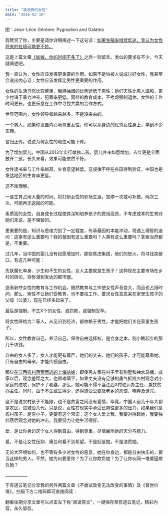 ```yaml
---
title: "被浪费的女性"
date: "2016-02-16"
---
```


图：Jean-Léon Gérôme: Pygmalion and Galatea

我赞赏了你，主要是请你详细阐述一下这句话：[如果生殖率继续低迷，我认为女性将来的处境可能更不妙。](http://mp.weixin.qq.com/s?__biz=MjM5NDU0Mjk2MQ==&mid=401923958&idx=1&sn=d52ba9bd6ca54765852c597358f74360&scene=21#wechat_redirect)

这是上篇文章[《姑娘，你的时间不多了》](http://mp.weixin.qq.com/s?__biz=MjM5NDU0Mjk2MQ==&mid=401923958&idx=1&sn=d52ba9bd6ca54765852c597358f74360&scene=21#wechat_redirect)之后一则留言。类似的要求有不少，今天就阐述吧。

我一直认为，女性应该发挥更重要的作用。如果不是怕被人说成讨好女性，我甚至会说出内心话：女性应该发挥比男性更重要的作用。

女性的生活习惯比较健康，酗酒抽烟的比例远低于男性；她们天性比男人温和，更少付诸于暴力冲突，犯罪率更低。同样的教育成本，不考虑强制退休，女性的工作时间更长，也更乐意在工作中寻找共赢的合作方式。

世界范围内，女性领导者越来越多，不是没来由的。

一个男人，如果你发自内心地尊重女性，你可以从身边的优秀女性身上，学到不少东西。  

言归正传。说说为何女性的地位可能下降。

为了增加婴儿，中国从2013年实行单独二孩，婴儿并未如愿增加。去年更是全面放开二孩，长久来看，效果可能依然不好。

女性读书率与工作率越高，生育意望越低。这规律不停在各国得到验证。中国也是发达地区的生育率更低。

这不难理解。

一是生育占用大量的时间，将打断女性的职场生涯，暂停一次或可补救，两次三次，可能再无返回的可能。

素质高的女性，自身成长过程使其深知培养孩子的费用高昂，不考虑成本的生育对她们来说，是不理智的。

更重要的是，知识与思维力到了一定程度，传承基因的本能冲动，将遇上理智的追问：这事有这么重要吗？我的基因有这么重要吗？人类有这么重要吗？答案当然都是，不重要。

过几年，当中国的婴儿没有如愿增加时，那些焦虑集团，他们的怒火，将寻找突破口，有这几种可能：

先妖魔化单身、少生和不生的女性。女人主要就是生孩子！这种现在主要市场在乡村的舆论，将弥漫到发达的都市圈。

逐渐剥夺女性的教育与工作机会。既然教育与工作使女性声音变大，而且也占用时间，那么，索性不让她们受教育，也不要找工作。要求女性乖乖呆在家里生孩子的父母（公婆），现在已经多起来了。

最后是强制。不生X个的女性，或罚款，或强制受孕。

将女性降格为二等人，从见识到经济，都依赖于男性，才能把她们关在家里生孩子。

所以，女性教育自己，养活自己，保住自由选择权，是立身之本，别小瞧起步的那几千块钱。

自由的女人多了，女人才能更有尊严，她们的丈夫、她们的孩子，才可能尊重她。只有自由的母亲，才能传授自由。

那位[在江西农村落荒而逃的上海姑娘](http://mp.weixin.qq.com/s?__biz=MjM5NDU0Mjk2MQ==&mid=401913875&idx=1&sn=c3fa2708393ae3136c288e368fcd18d3&scene=21#wechat_redirect)，即使男友家在村子里有别墅和抽水马桶，成家以后，观念差距之大，也很难填平，如果丈夫没有足够的勇气抵挡乡村观念对小家庭的进攻，保护不了老婆，那么，她可能不得不当江西X村驻沪办主任、兼扶贫办主任。同时，由于不生或生得少，还得遭受公婆及老乡的怨恨、嘲弄及诅咒。

这不是说农村孩子不能嫁，也不是贫富之间没有爱情，毕竟，中国人前几十年大都是农民，进城没几代。只是说，女性在现实中承受比男性更多的压力，如果我们是农村孩子，是穷小子，更要有这个常识：这个女人爱上我，我要对得起她，我要独挡落后观念对她的冲击，我要努力让她生活得好。

爱，是让你身边这个女人得到自由，得到尊重，尽情展示她的天分与能力。

爱，不是让女性压抑、痛苦和看不到希望，不是贬低她，不是浪费她。

无论大环境如何，也不管有多少对女性的恶意，她在你身边，都是自由快乐的，要当这样的男人。不然，她为何要爱你？为了让你欺负她？为了让你伙同一堆傻逼欺负她？

\_\_\_\_\_\_\_\_\_\_\_

于有道云笔记分享我的另外两篇文章《不尝试改变无法改变的事情》及《普世价值》，扫描下方二维码即可直接阅读：

  
翻看往期分享文章可以点击左下角“阅读原文”，一键保存至有道云笔记，精彩内容，永久留存。
